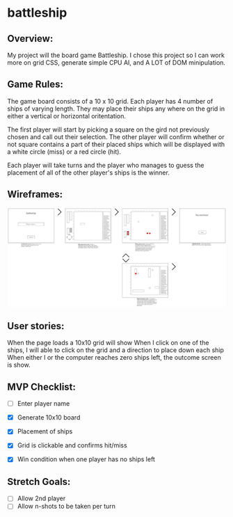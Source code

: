 # battleship

## Overview:
My project will the board game Battleship. I chose this project so I can work more on grid CSS, generate simple CPU AI, and A LOT of DOM minipulation.

## Game Rules:

The game board consists of a 10 x 10 grid. Each player has 4 number of ships of varying length. They may place their ships any where on the grid in either a vertical or horizontal oritentation.

The first player will start by picking a square on the gird not previously chosen and call out their selection. The other player will confirm whether or not square contains a part of their placed ships which will be displayed with a white circle (miss) or a red circle (hit).

Each player will take turns and the player who manages to guess the placement of all of the other player's ships is the winner.

## Wireframes:

![wireframe](assets/battleship_wireframe.png)

## User stories:
When the page loads a 10x10 grid will show
When I click on one of the ships, I will able to click on the grid and a direction to place down each ship
When either I or the computer reaches zero ships left, the outcome screen is show.



## MVP Checklist:
- [ ] Enter player name
- [x] Generate 10x10 board
- [x] Placement of ships
- [x] Grid is clickable and confirms hit/miss
- [x] Win condition when one player has no ships left


## Stretch Goals:
- [ ] Allow 2nd player
- [ ] Allow n-shots to be taken per turn